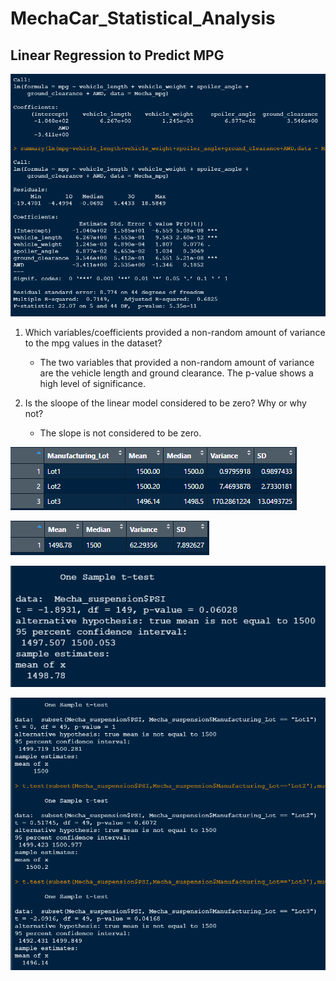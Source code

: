 # MechaCar_Statistical_Analysis

## Linear Regression to Predict MPG

![linear_regression](https://github.com/pcar22/MechaCar_Statistical_Analysis/blob/main/Images/linear_regression.png)

1. Which variables/coefficients provided a non-random amount of variance to the mpg values in the dataset?
    - The two variables that provided a non-random amount of variance are the vehicle length and ground clearance. The p-value shows a high level of significance.

2. Is the sloope of the linear model considered to be zero? Why or why not?
    - The slope is not considered to be zero.






![lot_summary](https://github.com/pcar22/MechaCar_Statistical_Analysis/blob/main/Images/lot_summary.png)

![total_summary](https://github.com/pcar22/MechaCar_Statistical_Analysis/blob/main/Images/total_summary.png)



![t-test](https://github.com/pcar22/MechaCar_Statistical_Analysis/blob/main/Images/t_test.png)

![3_t_test](https://github.com/pcar22/MechaCar_Statistical_Analysis/blob/main/Images/3_t_test.png)




